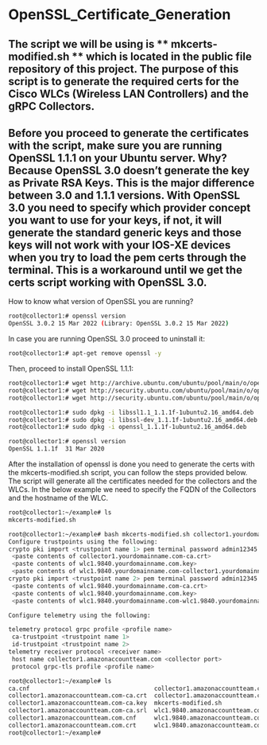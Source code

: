 # OpenSSL_Certificate_Generation

## The script we will be using is ** mkcerts-modified.sh ** which is located in the public file repository of this project. The purpose of this script is to generate the required certs for the Cisco WLCs (Wireless LAN Controllers) and the gRPC Collectors.

## Before you proceed to generate the certificates with the script, make sure you are running OpenSSL 1.1.1 on your Ubuntu server. Why? Because OpenSSL 3.0 doesn’t generate the key as Private RSA Keys. This is the major difference between 3.0 and 1.1.1 versions. With OpenSSL 3.0 you need to specify which provider concept you want to use for your keys, if not, it will generate the standard generic keys and those keys will not work with your IOS-XE devices when you try to load the pem certs through the terminal. This is a workaround until we get the certs script working with OpenSSL 3.0.

How to know what version of OpenSSL you are running?
```bash
root@collector1:# openssl version
OpenSSL 3.0.2 15 Mar 2022 (Library: OpenSSL 3.0.2 15 Mar 2022)
```
In case you are running OpenSSL 3.0 proceed to uninstall it:
```bash
root@collector1:# apt-get remove openssl -y
```
Then, proceed to install OpenSSL 1.1.1:
```bash
root@collector1:# wget http://archive.ubuntu.com/ubuntu/pool/main/o/openssl/libssl1.1_1.1.1f-1ubuntu2.16_amd64.deb
root@collector1:# wget http://security.ubuntu.com/ubuntu/pool/main/o/openssl/openssl_1.1.1f-1ubuntu2.16_amd64.deb
root@collector1:# wget http://security.ubuntu.com/ubuntu/pool/main/o/openssl/libssl-dev_1.1.1f-1ubuntu2.16_amd64.deb

root@collector1:# sudo dpkg -i libssl1.1_1.1.1f-1ubuntu2.16_amd64.deb
root@collector1:# sudo dpkg -i libssl-dev_1.1.1f-1ubuntu2.16_amd64.deb
root@collector1:# sudo dpkg -i openssl_1.1.1f-1ubuntu2.16_amd64.deb

root@collector1:# openssl version
OpenSSL 1.1.1f  31 Mar 2020
```
After the installation of openssl is done you need to generate the certs with the mkcerts-modified.sh script, you can follow the steps provided below. The script will generate all the certificates needed for the collectors and the WLCs. In the below example we need to specify the FQDN of the Collectors and the hostname of the WLC.
```bash
root@collector1:~/example# ls
mkcerts-modified.sh

root@collector1:~/example# bash mkcerts-modified.sh collector1.yourdomainname.com wlc1.9840.yourdomainname.com
Configure trustpoints using the following:
crypto pki import <trustpoint name 1> pem terminal password admin12345
 <paste contents of collector1.yourdomainname.com-ca.crt>
 <paste contents of wlc1.9840.yourdomainname.com.key>
 <paste contents of wlc1.9840.yourdomainname.com-collector1.yourdomainname.com-ca.crt
crypto pki import <trustpoint name 2> pem terminal password admin12345
 <paste contents of wlc1.9840.yourdomainname.com-ca.crt>
 <paste contents of wlc1.9840.yourdomainname.com.key>
 <paste contents of wlc1.9840.yourdomainname.com-wlc1.9840.yourdomainname.com-ca.crt>

Configure telemetry using the following:

telemetry protocol grpc profile <profile name>
 ca-trustpoint <trustpoint name 1>
 id-trustpoint <trustpoint name 2>
telemetry receiver protocol <receiver name>
 host name collector1.amazonaccountteam.com <collector port>
 protocol grpc-tls profile <profile name>

root@collector1:~/example# ls
ca.cnf                                   collector1.amazonaccountteam.com.csr    wlc1.9840.amazonaccountteam.com.cnf
collector1.amazonaccountteam.com-ca.crt  collector1.amazonaccountteam.com.key    wlc1.9840.amazonaccountteam.com-collector1.amazonaccountteam.com-ca.crt
collector1.amazonaccountteam.com-ca.key  mkcerts-modified.sh                     wlc1.9840.amazonaccountteam.com.csr
collector1.amazonaccountteam.com-ca.srl  wlc1.9840.amazonaccountteam.com-ca.crt  wlc1.9840.amazonaccountteam.com.key
collector1.amazonaccountteam.com.cnf     wlc1.9840.amazonaccountteam.com-ca.key  wlc1.9840.amazonaccountteam.com-wlc1.9840.amazonaccountteam.com-ca.crt
collector1.amazonaccountteam.com.crt     wlc1.9840.amazonaccountteam.com-ca.srl
root@collector1:~/example# 
```
